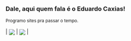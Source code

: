 ### Dale, aqui quem fala é o Eduardo Caxias!
<sup>Programo sites pra passar o tempo.</sup>

| <a href="https://github.com/anuraghazra/github-readme-stats"><img align="center" src="https://github-readme-stats.vercel.app/api?username=Ducaxias&show_icons=true&include_all_commits=true&theme=buefy&hide_border=true"/></a> | <a href="https://github.com/anuraghazra/github-readme-stats"><img align="center" src="https://github-readme-stats.vercel.app/api/top-langs/?username=Ducaxias&layout=compact&theme=buefy&hide_border=true" /></a> |


